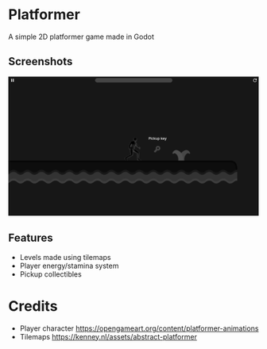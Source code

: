 # Platformer
A simple 2D platformer game made in Godot

## Screenshots
<p align="center">
    <img src="misc/screenshots/screenshot0.png" alt="Screenshot 0"/>
</p>

## Features
- Levels made using tilemaps
- Player energy/stamina system
- Pickup collectibles

# Credits
- Player character https://opengameart.org/content/platformer-animations
- Tilemaps https://kenney.nl/assets/abstract-platformer
